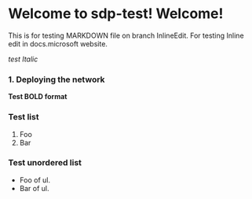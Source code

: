 # Welcome to sdp-test! Welcome!

This is for testing MARKDOWN file on branch InlineEdit. For testing
Inline edit in docs.microsoft website. 

*test Italic*


### 1. Deploying the network
**Test BOLD format**

### Test list
1.  Foo
2.  Bar

### Test unordered list
-   Foo of ul.
-   Bar of ul.



